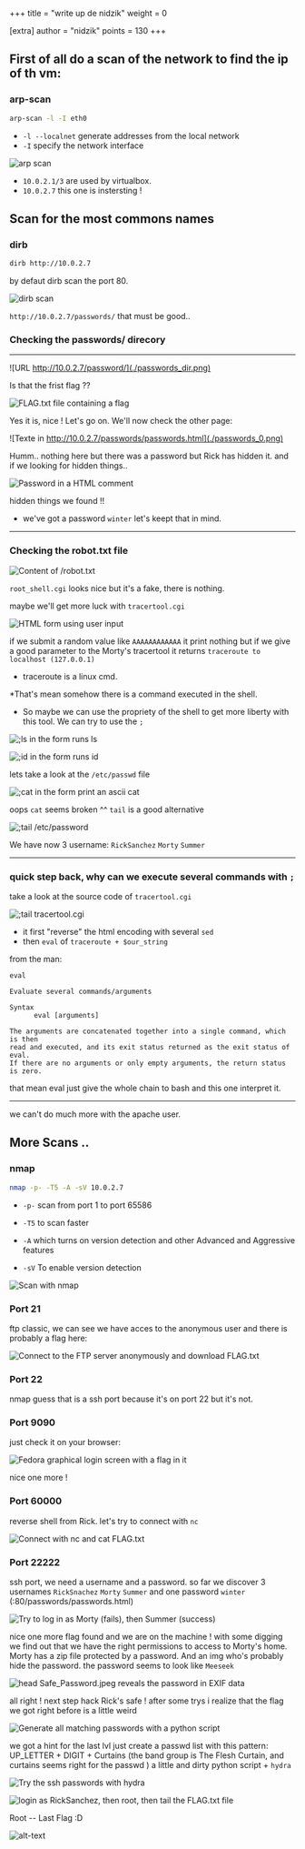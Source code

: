 +++
title = "write up de nidzik"
weight = 0

[extra]
author = "nidzik"
points = 130
+++

## First of all do a scan of the network to find the ip of th vm:

### arp-scan

``` sh
arp-scan -l -I eth0
```

- `-l --localnet` generate addresses from the local network
- `-I` specify the network interface

![arp scan](./Screen_Shot_2018_03_05_at_23_29_47.png)

- `10.0.2.1/3` are used by virtualbox.
- `10.0.2.7` this one is instersting !

## Scan for the most commons names

### dirb

``` sh
dirb http://10.0.2.7
```

by defaut dirb scan the port 80.

![dirb scan](./dirb.png)

 `http://10.0.2.7/passwords/` that must be good..

### Checking the passwords/ direcory

----------

![URL http://10.0.2.7/password/](./passwords_dir.png)

Is that the frist flag ??

![FLAG.txt file containing a flag](./passwords_flag.png)

Yes it is, nice ! Let's go on.
We'll now check the other page:

![Texte in http://10.0.2.7/passwords/passwords.html](./passwords_0.png)

Humm.. nothing here but there was a password but Rick has hidden it.
and if we looking for hidden things..

![Password in a HTML comment](./passwords_1.png)

hidden things we found !!

* we've got a password `winter` let's keept that in mind.

----------

### Checking the robot.txt file

![Content of /robot.txt](./robots.png)

`root_shell.cgi` looks nice but it's a fake, there is nothing.

maybe we'll get more luck with `tracertool.cgi`

![HTML form using user input](./trace.png)

if we submit a random value like `AAAAAAAAAAAA` it print nothing
but if we give a good parameter to the Morty's tracertool it returns `traceroute to localhost (127.0.0.1)`

* traceroute is a linux cmd.

*That's mean somehow there is a command executed in the shell.
* So maybe we can use the propriety of the shell to get more liberty with this tool.
We can try to use the `;`

![;ls in the form runs ls](./trace1.png)

![;id in the form runs id](./traceid.png)

lets take a look at the `/etc/passwd` file

![;cat in the form print an ascii cat](./tracecat.png)

oops `cat` seems broken ^^ `tail` is a good alternative

![;tail /etc/password](./tracetail.png)

We have now 3 username: `RickSanchez` `Morty` `Summer`

----------

### quick step back, why can we execute several commands with `;`

take a look at the source code of `tracertool.cgi`

![;tail tracertool.cgi](./tracecode.png)

* it first "reverse" the html encoding with several `sed`
* then `eval` of `traceroute + $our_string`

from the man:

```
eval

Evaluate several commands/arguments

Syntax
      eval [arguments]

The arguments are concatenated together into a single command, which is then
read and executed, and its exit status returned as the exit status of eval.
If there are no arguments or only empty arguments, the return status is zero. 
```

that mean eval just give the whole chain to bash and this one interpret it.

----------

we can't do much more with the apache user.

## More Scans ..

### nmap

``` sh
nmap -p- -T5 -A -sV 10.0.2.7
```

* `-p-` scan from port 1 to port 65586
* `-T5` to scan faster

* `-A` which turns on version detection and other Advanced and Aggressive features
* `-sV` To enable version detection

![Scan with nmap](./nmap.png)

### Port 21

ftp classic, we can see we have acces to the anonymous user and there is probably a flag here:

![Connect to the FTP server anonymously and download FLAG.txt](./ftp.png)

### Port 22

nmap guess that is a ssh port because it's on port 22 but it's not.

### Port 9090

just check it on your browser:

![Fedora graphical login screen with a flag in it](./9090.png)

nice one more !

### Port 60000

reverse shell from Rick.
let's try to connect with `nc`

![Connect with nc and cat FLAG.txt](./revshell.png)

### Port 22222

ssh port, we need a username and a password.
so far we discover 3 usernames `RickSnachez` `Morty` `Summer` and one password `winter` (:80/passwords/passwords.html)

![Try to log in as Morty (fails), then Summer (success)](./ssh.png)

nice one more flag found and we are on the machine !
with some digging we find out that we have the right permissions to access to Morty's home.
Morty has a zip file protected by a password. And an img who's probably hide the password.
the password seems to look like `Meeseek`

![head Safe_Password.jpeg reveals the password in EXIF data](./zip.png)

all right ! next step hack Rick's safe !
after some trys i realize that the flag we got right before is a little weird

![Generate all matching passwords with a python script](./safe.png)

we got a hint for the last lvl
just create a passwd list with this pattern:
UP_LETTER + DIGIT + Curtains (the band group is The Flesh Curtain, and curtains seems right for the passwd )
a little and dirty python script  + `hydra`

![Try the ssh passwords with hydra](./lastone.png)

![login as RickSanchez, then root, then tail the FLAG.txt file](./lasttwo.png)

Root -- Last Flag :D

![alt-text](./root.png)
